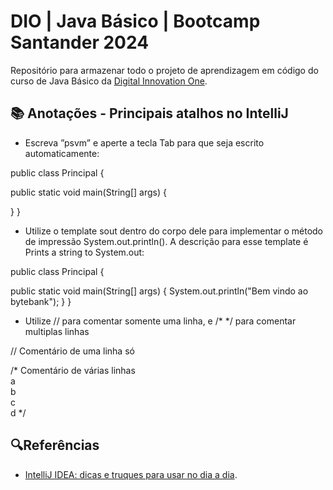 # DIO | Java Básico | Bootcamp Santander 2024
Repositório para armazenar todo o projeto de aprendizagem em código do curso de Java Básico da [Digital Innovation One](https://www.dio.me/).

## 📚 Anotações - Principais atalhos no IntelliJ

- Escreva ”psvm” e aperte a tecla Tab para que seja escrito automaticamente:

public class Principal {

   public static void main(String[] args) {

   }
}

- Utilize o template sout dentro do corpo dele para implementar o método de impressão System.out.println(). A descrição para esse template é Prints a string to System.out:
 
public class Principal {

   public static void main(String[] args) {
       System.out.println("Bem vindo ao bytebank");
   }
}

- Utilize // para comentar somente uma linha, e /* */ para comentar multiplas linhas

// Comentário de uma linha só

/* Comentário de várias linhas  
        a  
        b  
        c  
        d */  

## 🔍Referências
- [IntelliJ IDEA: dicas e truques para usar no dia a dia](https://www.alura.com.br/artigos/intellij-idea-dicas-truques-usar-no-dia-a-dia).